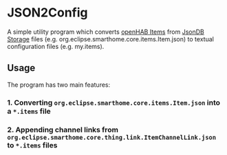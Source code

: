 # JSON2Config
 
A simple utility program which converts [openHAB Items](https://www.openhab.org/docs/configuration/items.html) from [JsonDB Storage](https://www.openhab.org/docs/administration/jsondb.html) files (e.g. org.eclipse.smarthome.core.items.Item.json) to textual configuration files (e.g. my.items).

## Usage

The program has two main features:

### 1. Converting `org.eclipse.smarthome.core.items.Item.json` into a `*.items` file


### 2. Appending channel links from `org.eclipse.smarthome.core.thing.link.ItemChannelLink.json` to `*.items` files


